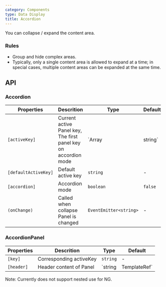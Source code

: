 ```yaml
---
category: Components
type: Data Display
title: Accordion
---
```


You can collapse / expand the content area.

### Rules
- Group and hide complex areas.
- Typically, only a single content area is allowed to expand at a time; in special cases, multiple content areas can be expanded at the same time.


## API

### Accordion

Properties | Descrition | Type | Default
-----------|------------|------|--------
| `[activeKey]` | Current active Panel key, The first panel key on accordion mode | `Array | string` | - |
| `[defaultActiveKey]` | Default active key | `string` | - |
| `[accordion]` | Accordion mode | `boolean` | `false` |
| `(onChange)` | Called when collapse Panel is changed | `EventEmitter<string>` | - |

### AccordionPanel

Properties | Descrition | Type | Default
-----------|------------|------|--------
| `[key]` | Corresponding activeKey | `string` | - |
| `[header]` | Header content of Panel | `string | TemplateRef` | - |

Note: Currently does not support nested use for NG.
